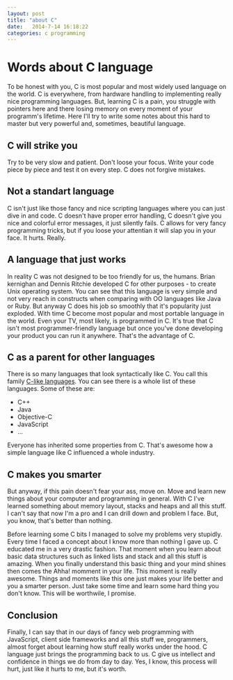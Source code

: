 ```yaml
---
layout: post
title: "about C"
date:   2014-7-14 16:18:22
categories: c programming
---
```


# Words about C language #
To be honest with you, C is most popular and most widely used language on the
world. C is everywhere, from hardware handling to implementing really nice
programming languages. But, learning C is a pain, you struggle with pointers
here and there losing memory on every moment of your programm's lifetime.
Here I'll try to write some notes about this hard to master but very powerful
and, sometimes, beautiful language.

## C will strike you ##
Try to be very slow and patient. Don't loose your focus. Write your code
piece by piece and test it on every step. C does not forgive mistakes.

## Not a standart language ##
C isn't just like those fancy and nice scripting languages where you can just
dive in and code. C doesn't have proper error handling, C doesn't give you
nice and colorful error messages, it just silently fails. C allows for very
fancy programming tricks, but if you loose your attentian it will slap you in
your face. It hurts. Really.

## A language that just works ##
In reality C was not designed to be too friendly for us, the humans.
Brian kernighan and Dennis Ritchie developed C for other purposes -
to create Unix operating system. You can see that this language is very simple
and not very reach in constructs when comparing with OO languages like Java or
Ruby.  But anyway C does his job so smoothly that it's popularity just exploded.
With time C become most popular and most portable language in the world.
Even your TV, most likely, is programmed in C. It's true that C isn't most
programmer-friendly language but once you've done developing your product
you can run it anywhere. That's the advantage of C.


## C as a parent for other languages ##
There is so many languages that look syntactically like C.
You call this family
[C-like languages](http://en.wikipedia.org/wiki/List_of_C-based_programming_languages).
You can see there is a whole list of these languages. Some of these are:

* C++
* Java
* Objective-C
* JavaScript
* ...

Everyone has inherited some properties from C. That's awesome how a simple
language like C influenced a whole industry.

## C makes you smarter ##
But anyway, if this pain doesn't fear your ass, move on. Move and learn new
things about your computer and programming in general.
With C I've learned something about memory layout, stacks and heaps and all this
stuff. I can't say that now I'm a pro and I can drill down and problem I face.
But, you know, that's better than nothing.

Before learning some C bits I managed to solve my problems very stupidly.
Every time I faced a concept about I know more than nothing I gave up.
C educated me in a very drastic fashion. That moment when you learn about
basic data structures such as linked lists and stack and all this stuff is
amazing. When you finally understand this basic thing and your mind shines then
comes the Ahha! momment in your life. This moment is really awesome.
Things and moments like this one just makes your life better and you a smarter
person.
Just take some time and learn some hard thing you don't know.
This will be worthwile, I promise. 

## Conclusion ##
Finally, I can say that in our days of fancy web programming with JavaScript,
client side frameworks and all this stuff we, programmers, almost forget about
learning how stuff really works under the hood.
C language just brings the programming back to us. C give us intellect and
confidence in things we do from day to day. Yes, I know, this process will hurt,
just like it hurts to me, but it's worth.
